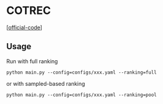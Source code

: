 

# COTREC

[[official-code](https://github.com/xiaxin1998/COTREC)]


## Usage

Run with full ranking

    python main.py --config=configs/xxx.yaml --ranking=full

or with sampled-based ranking

    python main.py --config=configs/xxx.yaml --ranking=pool